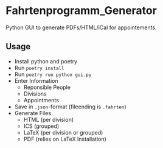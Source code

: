 # Fahrtenprogramm_Generator
Python GUI to generate PDFs/HTML/iCal for appointements.

## Usage
 - Install python and poetry
 - Run `poetry install`
 - Run `poetry run python gui.py`
 - Enter Information
   - Reponsible People
   - Divisions
   - Appointments
 - Save in `.json`-format (fileending is `.fahrten`)
 - Generate Files
   - HTML (per division)
   - ICS (grouped)
   - LaTeX (per division or grouped)
   - PDF (relies on LaTeX Installation)

